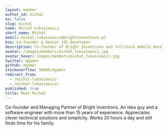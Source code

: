 ```yaml
---
layout: member
author_id: michal
ex: false
slug: michal
name: Michał Łukasiewicz
short_name: Michał
email: michal.lukasiewicz@brightinventions.pl
bio: Co-founder & Senior iOS Developer
description: Co-founder of Bright Inventions and fullstack mobile developer
avatar: /images/members/michał_łukasiewicz.jpg
avatar_hover: images/members/michał_łukasiewicz.jpg
twitter: mgamer
github: mgamer
stackoverflow: 59666/mgamer
redirect_from:
  - /michal-lukasiewicz
  - /michal-lukasiewicz/
published: true
title: Meet Michał
---
```


Co-founder and Managing Partner of Bright Inventions. An idea guy and a software engineer with more than 15 years of experience. Appreciates clever technical solutions and simplicity. Works 20 hours a day and still finds time for his family.
